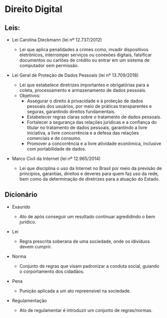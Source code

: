 # Direito Digital

## Leis:
- Lei Carolina Dieckmann (lei nº 12.737/2012)
    - Lei que aplica penalidades a crimes como, invadir dispositivos eletrônicos, interromper serviços ou conexões digitais, falsificar documentos ou cartões de crédito ou entrar em um sistema de computador sem permissão.

- Lei Geral de Proteção de Dados Pessoais (lei nº 13.709/2018)
    - Lei que estabelece diretrizes importantes e obrigatórias para a coleta, processamento e armazenamento de dados pessoais.
    - Objetivos:
        - Assegurar o direito à privacidade e à proteção de dados pessoais dos usuários, por meio de práticas transparentes e seguras, garantindo direitos fundamentais.
        - Estabelecer regras claras sobre o tratamento de dados pessoais.
        - Fortalecer a segurança das relações jurídicas e a confiança do titular no tratamento de dados pessoais, garantindo a livre iniciativa, a livre concorrência e a defesa das relações comerciais e de consumo.
        - Promover a concorrência e a livre atividade econômica, inclusive com portabilidade de dados.

- Marco Civil da Internet (lei nº 12.965/2014)
    - Lei que disciplina o uso da Internet no Brasil por meio da previsão de princípios, garantias, direitos e deveres para quem faz uso da rede, bem como da determinação de diretrizes para a atuação do Estado.

## Dicionário
- Exaurido
    - Ato de após conseguir um resultado continuar agredidindo o bem jurídico.

- Lei
    - Regra prescrita soberana de uma sociedade, onde os idivíduos devem cumprir.

- Norma
    - Conjunto de regras que visam padronizar a conduta social, guiando o corportamento dos cidadãos.

- Pena
    - Punição aplicada a um ato repreensível na sociedade.

- Regulamentação
    - Ato de regulamentar é introduzir um conjunto de regras/normas.